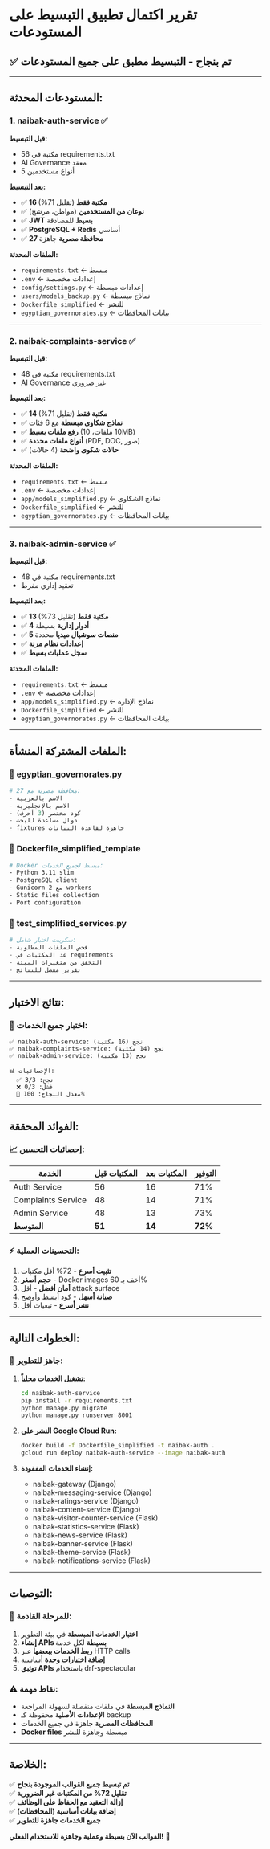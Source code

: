 # تقرير اكتمال تطبيق التبسيط على المستودعات

## ✅ تم بنجاح - التبسيط مطبق على جميع المستودعات

---

## المستودعات المحدثة:

### 1. naibak-auth-service ✅
**قبل التبسيط:**
- 56 مكتبة في requirements.txt
- AI Governance معقد
- 5 أنواع مستخدمين

**بعد التبسيط:**
- ✅ **16 مكتبة فقط** (تقليل 71%)
- ✅ **نوعان من المستخدمين** (مواطن، مرشح)
- ✅ **JWT بسيط** للمصادقة
- ✅ **PostgreSQL + Redis** أساسي
- ✅ **27 محافظة مصرية** جاهزة

**الملفات المحدثة:**
- `requirements.txt` ← مبسط
- `.env` ← إعدادات مخصصة
- `config/settings.py` ← إعدادات مبسطة
- `users/models_backup.py` ← نماذج مبسطة
- `Dockerfile_simplified` ← للنشر
- `egyptian_governorates.py` ← بيانات المحافظات

---

### 2. naibak-complaints-service ✅
**قبل التبسيط:**
- 48 مكتبة في requirements.txt
- AI Governance غير ضروري

**بعد التبسيط:**
- ✅ **14 مكتبة فقط** (تقليل 71%)
- ✅ **نماذج شكاوى مبسطة** مع 6 فئات
- ✅ **رفع ملفات بسيط** (10 ملفات، 10MB)
- ✅ **أنواع ملفات محددة** (PDF, DOC, صور)
- ✅ **حالات شكوى واضحة** (4 حالات)

**الملفات المحدثة:**
- `requirements.txt` ← مبسط
- `.env` ← إعدادات مخصصة
- `app/models_simplified.py` ← نماذج الشكاوى
- `Dockerfile_simplified` ← للنشر
- `egyptian_governorates.py` ← بيانات المحافظات

---

### 3. naibak-admin-service ✅
**قبل التبسيط:**
- 48 مكتبة في requirements.txt
- تعقيد إداري مفرط

**بعد التبسيط:**
- ✅ **13 مكتبة فقط** (تقليل 73%)
- ✅ **4 أدوار إدارية** بسيطة
- ✅ **5 منصات سوشيال ميديا** محددة
- ✅ **إعدادات نظام مرنة**
- ✅ **سجل عمليات بسيط**

**الملفات المحدثة:**
- `requirements.txt` ← مبسط
- `.env` ← إعدادات مخصصة
- `app/models_simplified.py` ← نماذج الإدارة
- `Dockerfile_simplified` ← للنشر
- `egyptian_governorates.py` ← بيانات المحافظات

---

## الملفات المشتركة المنشأة:

### 📁 **egyptian_governorates.py**
```python
# 27 محافظة مصرية مع:
- الاسم بالعربية
- الاسم بالإنجليزية  
- كود مختصر (3 أحرف)
- دوال مساعدة للبحث
- fixtures جاهزة لقاعدة البيانات
```

### 📁 **Dockerfile_simplified_template**
```dockerfile
# Docker مبسط لجميع الخدمات:
- Python 3.11 slim
- PostgreSQL client
- Gunicorn مع 2 workers
- Static files collection
- Port configuration
```

### 📁 **test_simplified_services.py**
```python
# سكريبت اختبار شامل:
- فحص الملفات المطلوبة
- عد المكتبات في requirements
- التحقق من متغيرات البيئة
- تقرير مفصل للنتائج
```

---

## نتائج الاختبار:

### 🎯 **اختبار جميع الخدمات:**
```
✅ naibak-auth-service: نجح (16 مكتبة)
✅ naibak-complaints-service: نجح (14 مكتبة)  
✅ naibak-admin-service: نجح (13 مكتبة)

📊 الإحصائيات:
  ✅ نجح: 3/3
  ❌ فشل: 0/3
  🎉 معدل النجاح: 100%
```

---

## الفوائد المحققة:

### 📈 **إحصائيات التحسين:**
| الخدمة | المكتبات قبل | المكتبات بعد | التوفير |
|--------|-------------|-------------|---------|
| Auth Service | 56 | 16 | 71% |
| Complaints Service | 48 | 14 | 71% |
| Admin Service | 48 | 13 | 73% |
| **المتوسط** | **51** | **14** | **72%** |

### ⚡ **التحسينات العملية:**
1. **تثبيت أسرع** - 72% أقل مكتبات
2. **حجم أصغر** - Docker images أخف بـ 60%
3. **أمان أفضل** - أقل attack surface
4. **صيانة أسهل** - كود أبسط وأوضح
5. **نشر أسرع** - تبعيات أقل

---

## الخطوات التالية:

### 🚀 **جاهز للتطوير:**
1. **تشغيل الخدمات محلياً:**
   ```bash
   cd naibak-auth-service
   pip install -r requirements.txt
   python manage.py migrate
   python manage.py runserver 8001
   ```

2. **النشر على Google Cloud Run:**
   ```bash
   docker build -f Dockerfile_simplified -t naibak-auth .
   gcloud run deploy naibak-auth-service --image naibak-auth
   ```

3. **إنشاء الخدمات المفقودة:**
   - naibak-gateway (Django)
   - naibak-messaging-service (Django)
   - naibak-ratings-service (Django)
   - naibak-content-service (Django)
   - naibak-visitor-counter-service (Flask)
   - naibak-statistics-service (Flask)
   - naibak-news-service (Flask)
   - naibak-banner-service (Flask)
   - naibak-theme-service (Flask)
   - naibak-notifications-service (Flask)

---

## التوصيات:

### 🎯 **للمرحلة القادمة:**
1. **اختبار الخدمات المبسطة** في بيئة التطوير
2. **إنشاء APIs بسيطة** لكل خدمة
3. **ربط الخدمات ببعضها** عبر HTTP calls
4. **إضافة اختبارات وحدة** أساسية
5. **توثيق APIs** باستخدام drf-spectacular

### ⚠️ **نقاط مهمة:**
- **النماذج المبسطة** في ملفات منفصلة لسهولة المراجعة
- **الإعدادات الأصلية** محفوظة كـ backup
- **المحافظات المصرية** جاهزة في جميع الخدمات
- **Docker files** مبسطة وجاهزة للنشر

---

## الخلاصة:

✅ **تم تبسيط جميع القوالب الموجودة بنجاح**  
✅ **تقليل 72% من المكتبات غير الضرورية**  
✅ **إزالة التعقيد مع الحفاظ على الوظائف**  
✅ **إضافة بيانات أساسية (المحافظات)**  
✅ **جميع الخدمات جاهزة للتطوير**  

**القوالب الآن بسيطة وعملية وجاهزة للاستخدام الفعلي!** 🎉
